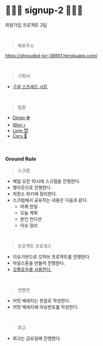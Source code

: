 # 👨🏻‍💻 signup-2 👩🏻‍💻

회원가입 프로젝트 2팀

<br>

> 배포주소

https://shrouded-tor-36901.herokuapp.com/

<br>

> 기획서

- [구글 스프레드 시트](https://docs.google.com/spreadsheets/d/18wkcwvlyeMK_rjO4QET6u6DbwrLv0mkr3JGO4dSn8q8/edit#gid=0)

<br>

> 팀원

- [Dingo ☢️](https://github.com/kyungrae)
- [Won 💀](https://github.com/sangwon21)
- [Lynn 😈](https://github.com/beemiel)
- [Cory 🦊](https://github.com/corykim0829)

<br>

### Ground Rule

> 스크럼

- 매일 오전 10시에 스크럼을 진행한다.
- 행아웃으로 진행한다.
- 저장소 위키에 정리한다.
- 스크럼에서 공유하는 내용은 다음과 같다.
  - 어제 한일
  - 오늘 계획
  - 본인 컨디션
  - 이슈 정리

<br>

> 프로젝트 프로세스

- 이슈기반으로 깃허브 프로젝트를 진행한다.
- 마일스톤을 만들어 진행한다.
- [깃플로우를 사용한다.](https://woowabros.github.io/experience/2017/10/30/baemin-mobile-git-branch-strategy.html)

<br>

> 컨벤션

- 커밋 메세지는 한글로 작성한다.
- 커밋 메세지에 이슈번호를 작성한다.

<br>

> 회고

- 회고는 금요일에 진행한다.